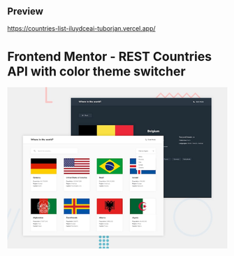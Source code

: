 ## Preview

https://countries-list-iluydceai-tuborjan.vercel.app/

# Frontend Mentor - REST Countries API with color theme switcher

![Design preview for the REST Countries API with color theme switcher coding challenge](./app/desktop-preview.jpg)
